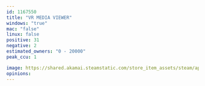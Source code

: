 ```yaml
---
id: 1167550
title: "VR MEDIA VIEWER"
windows: "true"
mac: "false"
linux: false
positive: 31
negative: 2
estimated_owners: "0 - 20000"
peak_ccu: 1

image: https://shared.akamai.steamstatic.com/store_item_assets/steam/apps/1167550/header.jpg?t=1667265383
opinions:
---
```

